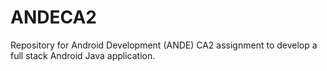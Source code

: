 # ANDECA2
Repository for Android Development (ANDE) CA2 assignment to develop a full stack Android Java application.
